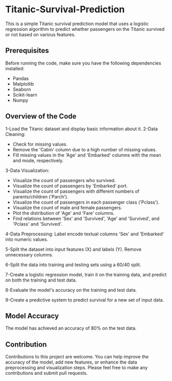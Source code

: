 # Titanic-Survival-Prediction
This is a simple Titanic survival prediction model that uses a logistic regression algorithm to predict whether passengers on the Titanic survived or not based on various features.

## Prerequisites
Before running the code, make sure you have the following dependencies installed:
- Pandas
- Matplotlib
- Seaborn
- Scikit-learn
- Numpy

## Overview of the Code
1-Load the Titanic dataset and display basic information about it.
2-Data Cleaning:
- Check for missing values.
- Remove the 'Cabin' column due to a high number of missing values.
- Fill missing values in the 'Age' and 'Embarked' columns with the mean and mode, respectively.
  
3-Data Visualization:
- Visualize the count of passengers who survived.
- Visualize the count of passengers by 'Embarked' port.
- Visualize the count of passengers with different numbers of parents/children ('Parch').
- Visualize the count of passengers in each passenger class ('Pclass').
- Visualize the count of male and female passengers.
- Plot the distribution of 'Age' and 'Fare' columns.
- Find relations between 'Sex' and 'Survived', 'Age' and 'Survived', and 'Pclass' and 'Survived'.

4-Data Preprocessing: Label encode textual columns 'Sex' and 'Embarked' into numeric values.

5-Split the dataset into input features (X) and labels (Y). Remove unnecessary columns.

6-Split the data into training and testing sets using a 60/40 split.

7-Create a logistic regression model, train it on the training data, and predict on both the training and test data.

8-Evaluate the model's accuracy on the training and test data.

9-Create a predictive system to predict survival for a new set of input data.

## Model Accuracy
The model has achieved an accuracy of 80% on the test data.

## Contribution
Contributions to this project are welcome. You can help improve the accuracy of the model, add new features, or enhance the data preprocessing and visualization steps.
Please feel free to make any contributions and submit pull requests.


